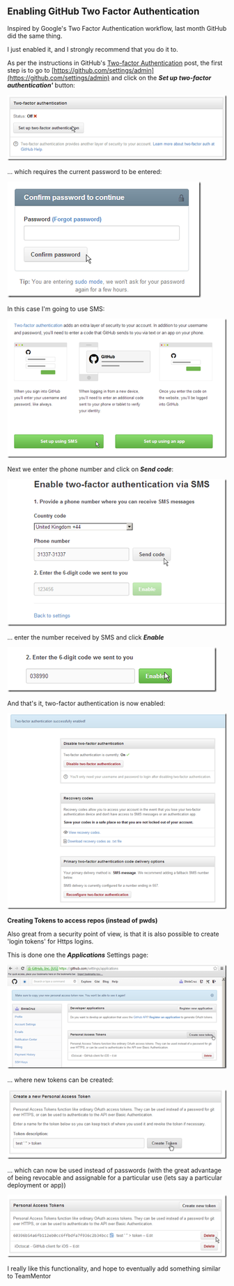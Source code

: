 ## Enabling GitHub Two Factor Authentication

Inspired by Google's Two Factor Authentication workflow, last month GitHub did the same thing.

I just enabled it, and I strongly recommend that you do it to.

As per the instructions in GitHub's [Two-factor Authentication](https://github.com/blog/1614-two-factor-authentication) post, the first step is to go to [https://github.com/settings/admin](https://github.com/settings/admin) and click on the **_Set up two-factor authentication'_** button:  

![](images/enable-git-2fa-1.png)

... which requires the current password to be entered:

![](images/image_thumb_25255B1_25255D1.png)

In this case I'm going to use SMS:

![](images/image_thumb_25255B2_25255D1.png)

Next we enter the phone number and click on **_Send code_**:

![](images/image_thumb_25255B3_25255D1.png)

... enter the number received by SMS and click **_Enable_**  

![](images/image_thumb_25255B4_25255D1.png)

And that's it, two-factor authentication is now enabled:

![](images/image_thumb_25255B5_25255D1.png)

**Creating Tokens to access repos (instead of pwds)**  

Also great from a security point of view, is that it is also possible to create 'login tokens' for Https logins.

This is done one the **_Applications_** Settings page:

![](images/image_thumb_25255B7_25255D1.png)

... where new tokens can be created:

![](images/enable-git-2fa-2.png)

... which can now be used instead of passwords (with the great advantage of being revocable and assignable for a particular use (lets say a particular deployment or app))

![](images/enable-git-2fa-3.png)

I really like this functionality, and hope to eventually add something similar to TeamMentor
